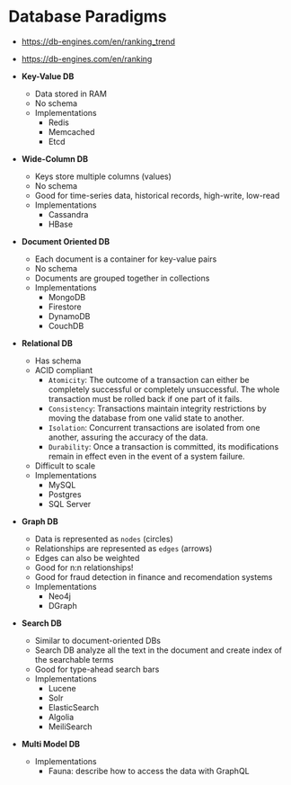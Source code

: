 # Database Paradigms

- <https://db-engines.com/en/ranking_trend>
- <https://db-engines.com/en/ranking>

- **Key-Value DB**
  - Data stored in RAM
  - No schema
  - Implementations
    - Redis
    - Memcached
    - Etcd
- **Wide-Column DB**
  - Keys store multiple columns (values)
  - No schema
  - Good for time-series data, historical records, high-write, low-read
  - Implementations
    - Cassandra
    - HBase
- **Document Oriented DB**
  - Each document is a container for key-value pairs
  - No schema
  - Documents are grouped together in collections
  - Implementations
    - MongoDB
    - Firestore
    - DynamoDB
    - CouchDB
- **Relational DB**
  - Has schema
  - ACID compliant
    - `Atomicity`: The outcome of a transaction can either be completely successful or completely unsuccessful. The whole transaction must be rolled back if one part of it fails.
    - `Consistency`: Transactions maintain integrity restrictions by moving the database from one valid state to another.
    - `Isolation`: Concurrent transactions are isolated from one another, assuring the accuracy of the data.
    - `Durability`: Once a transaction is committed, its modifications remain in effect even in the event of a system failure.
  - Difficult to scale
  - Implementations
    - MySQL
    - Postgres
    - SQL Server
- **Graph DB**
  - Data is represented as `nodes` (circles)
  - Relationships are represented as `edges` (arrows)
  - Edges can also be weighted
  - Good for n:n relationships!
  - Good for fraud detection in finance and recomendation systems
  - Implementations
    - Neo4j
    - DGraph
- **Search DB**
  - Similar to document-oriented DBs
  - Search DB analyze all the text in the document and create index of the searchable terms
  - Good for type-ahead search bars
  - Implementations
    - Lucene
    - Solr
    - ElasticSearch
    - Algolia
    - MeiliSearch
- **Multi Model DB**
  - Implementations
    - Fauna: describe how to access the data with GraphQL
